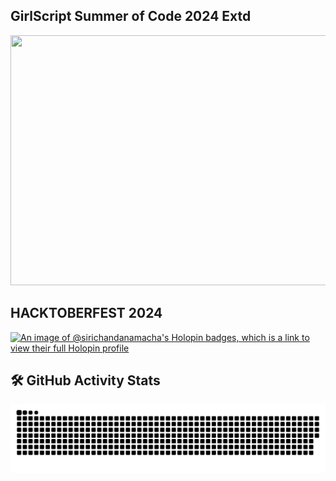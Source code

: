 

## GirlScript Summer of Code 2024 Extd
<img src="https://github.com/user-attachments/assets/e83dd7c7-b409-4da3-a4fd-41992e8fb636" width="950" height="400">


## HACKTOBERFEST 2024
[![An image of @sirichandanamacha's Holopin badges, which is a link to view their full Holopin profile](https://holopin.me/sirichandanamacha)](https://holopin.io/@sirichandanamacha)


<h2 style="display: flex; align-items: center; gap: 10px;">
  🛠 GitHub Activity Stats
</h2>

<picture>
  <source media="(prefers-color-scheme: dark)" srcset="https://raw.githubusercontent.com/siri-chandana-macha/siri-chandana-macha/output/github-snake-dark.svg" />
  <source media="(prefers-color-scheme: light)" srcset="https://raw.githubusercontent.com/siri-chandana-macha/siri-chandana-macha/output/github-snake.svg" />
  <img alt="github-snake" src="https://raw.githubusercontent.com/siri-chandana-macha/siri-chandana-macha/output/github-snake.svg" />
</picture>
